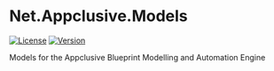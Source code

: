 # Net.Appclusive.Models
[![License](https://img.shields.io/badge/license-Apache%20License%202.0-blue.svg)](https://github.com/Appclusive/Net.Appclusive.Models/blob/master/LICENSE)
[![Version](https://img.shields.io/nuget/v/Net.Appclusive.Models.svg)](https://www.nuget.org/packages/Net.Appclusive.Models/)

Models for the Appclusive Blueprint Modelling and Automation Engine